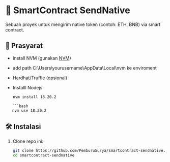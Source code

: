 # 🚀 SmartContract SendNative

Sebuah proyek untuk mengirim native token (contoh: ETH, BNB) via smart contract.

## 🔧 Prasyarat
- install NVM (gunakan [NVM](https://github.com/coreybutler/nvm-windows))
- add path C:\Users\yourusername\AppData\Local\nvm ke enviroment
- Hardhat/Truffle (opsional)

- Installl Nodejs
   ```bash
   nvm install 18.20.2
```
   ```bash
   nvm use 18.20.2 
```
## 🛠 Instalasi
1. Clone repo ini:
   ```bash
   git clone https://github.com/PemburuSurya/smartcontract-sendnative.git
   cd smartcontract-sendnative

